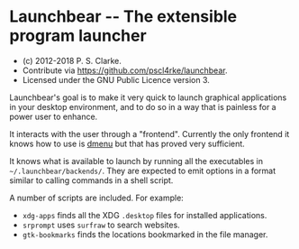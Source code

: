 
Launchbear -- The extensible program launcher
=============================================

* (c) 2012-2018 P. S. Clarke.
* Contribute via <https://github.com/pscl4rke/launchbear>.
* Licensed under the GNU Public Licence version 3.

Launchbear's goal is to make it very quick to launch graphical
applications in your desktop environment, and to do so in a way
that is painless for a power user to enhance.

It interacts with the user through a "frontend".  Currently the
only frontend it knows how to use is [dmenu](https://tools.suckless.org/dmenu/)
but that has proved very sufficient.

It knows what is available to launch by running all the executables
in `~/.launchbear/backends/`.  They are expected to emit options in
a format similar to calling commands in a shell script.

A number of scripts are included.  For example:

* `xdg-apps` finds all the XDG `.desktop` files for installed applications.
* `srprompt` uses `surfraw` to search websites.
* `gtk-bookmarks` finds the locations bookmarked in the file manager.
